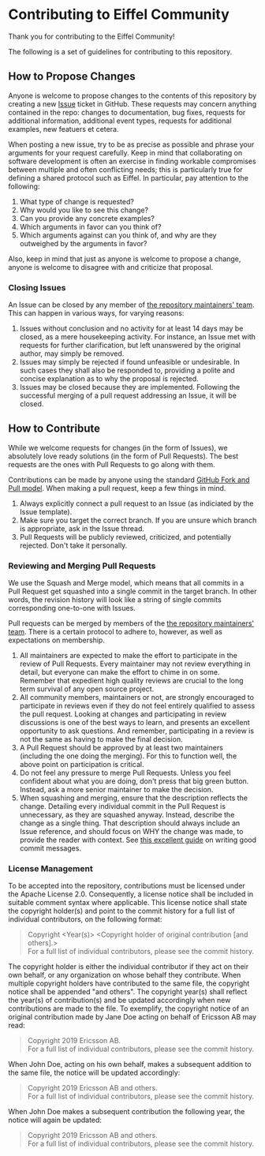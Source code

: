 <!---
   Copyright 2019 Ericsson AB.
   For a full list of individual contributors, please see the commit history.

   Licensed under the Apache License, Version 2.0 (the "License");
   you may not use this file except in compliance with the License.
   You may obtain a copy of the License at

       http://www.apache.org/licenses/LICENSE-2.0

   Unless required by applicable law or agreed to in writing, software
   distributed under the License is distributed on an "AS IS" BASIS,
   WITHOUT WARRANTIES OR CONDITIONS OF ANY KIND, either express or implied.
   See the License for the specific language governing permissions and
   limitations under the License.
--->

# Contributing to Eiffel Community
Thank you for contributing to the Eiffel Community!

The following is a set of guidelines for contributing to this repository.

## How to Propose Changes
Anyone is welcome to propose changes to the contents of this repository by creating a new [Issue](https://github.com/eiffel-community/eiffel-easy2use/issues) ticket in GitHub. These requests may concern anything contained in the repo: changes to documentation, bug fixes, requests for additional information, additional event types, requests for additional examples, new featuers et cetera.

When posting a new issue, try to be as precise as possible and phrase your arguments for your request carefully. Keep in mind that collaborating on software development is often an exercise in finding workable compromises between multiple and often conflicting needs; this is particularly true for defining a shared protocol such as Eiffel. In particular, pay attention to the following:
1. What type of change is requested?
1. Why would you like to see this change?
1. Can you provide any concrete examples?
1. Which arguments in favor can you think of?
1. Which arguments against can you think of, and why are they outweighed by the arguments in favor?

Also, keep in mind that just as anyone is welcome to propose a change, anyone is welcome to disagree with and criticize that proposal.

### Closing Issues
An Issue can be closed by any member of [the repository maintainers' team](https://github.com/orgs/eiffel-community/teams/eiffel-easy2use-maintainers). This can happen in various ways, for varying reasons:
1. Issues without conclusion and no activity for at least 14 days may be closed, as a mere housekeeping activity. For instance, an Issue met with requests for further clarification, but left unanswered by the original author, may simply be removed.
1. Issues may simply be rejected if found unfeasible or undesirable. In such cases they shall also be responded to, providing a polite and concise explanation as to why the proposal is rejected.
1. Issues may be closed because they are implemented. Following the successful merging of a pull request addressing an Issue, it will be closed.

## How to Contribute
While we welcome requests for changes (in the form of Issues), we absolutely love ready solutions (in the form of Pull Requests). The best requests are the ones with Pull Requests to go along with them.

Contributions can be made by anyone using the standard [GitHub Fork and Pull model](https://help.github.com/articles/about-pull-requests). When making a pull request, keep a few things in mind.
1. Always explicitly connect a pull request to an Issue (as indiciated by the Issue template).
1. Make sure you target the correct branch. If you are unsure which branch is appropriate, ask in the Issue thread.
1. Pull Requests will be publicly reviewed, criticized, and potentially rejected. Don't take it personally.

### Reviewing and Merging Pull Requests
We use the Squash and Merge model, which means that all commits in a Pull Request get squashed into a single commit in the target branch. In other words, the revision history will look like a string of single commits corresponding one-to-one with Issues.

Pull requests can be merged by members of the [the repository maintainers' team](https://github.com/orgs/eiffel-community/teams/eiffel-easy2use-maintainers). There is a certain protocol to adhere to, however, as well as expectations on membership.
1. All maintainers are expected to make the effort to participate in the review of Pull Requests. Every maintainer may not review everything in detail, but everyone can make the effort to chime in on some. Remember that expedient high quality reviews are crucial to the long term survival of any open source project.
1. All community members, maintainers or not, are strongly encouraged to participate in reviews even if they do not feel entirely qualified to assess the pull request. Looking at changes and participating in review discussions is one of the best ways to learn, and presents an excellent opportunity to ask questions. And remember, participating in a review is not the same as having to make the final decision.
1. A Pull Request should be approved by at least two maintainers (including the one doing the merging). For this to function well, the above point on participation is critical.
1. Do not feel any pressure to merge Pull Requests. Unless you feel confident about what you are doing, don't press that big green button. Instead, ask a more senior maintainer to make the decision.
1. When squashing and merging, ensure that the description reflects the change. Detailing every individual commit in the Pull Request is unnecessary, as they are squashed anyway. Instead, describe the change as a single thing. That description should always include an Issue reference, and should focus on WHY the change was made, to provide the reader with context. See [this excellent guide](https://chris.beams.io/posts/git-commit) on writing good commit messages.

### License Management
To be accepted into the repository, contributions must be licensed under the Apache License 2.0. Consequently, a license notice shall be included in suitable comment syntax where applicable. This license notice shall state the copyright holder(s) and point to the commit history for a full list of individual contributors, on the following format:

> Copyright <Year(s)> <Copyright holder of original contribution [and others].>  
> For a full list of individual contributors, please see the commit history.

The copyright holder is either the individual contributor if they act on their own behalf, or any organization on whose behalf they contribute. When multiple copyright holders have contributed to the same file, the copyright notice shall be appended "and others". The copyright year(s) shall reflect the year(s) of contribution(s) and be updated accordingly when new contributions are made to the file. To exemplify, the copyright notice of an original contribution made by Jane Doe acting on behalf of Ericsson AB may read:

> Copyright 2019 Ericsson AB.  
> For a full list of individual contributors, please see the commit history.

When John Doe, acting on his own behalf, makes a subsequent addition to the same file, the notice will be updated accordingly:

> Copyright 2019 Ericsson AB and others.  
> For a full list of individual contributors, please see the commit history.

When John Doe makes a subsequent contribution the following year, the notice will again be updated:

> Copyright 2019 Ericsson AB and others.  
> For a full list of individual contributors, please see the commit history.